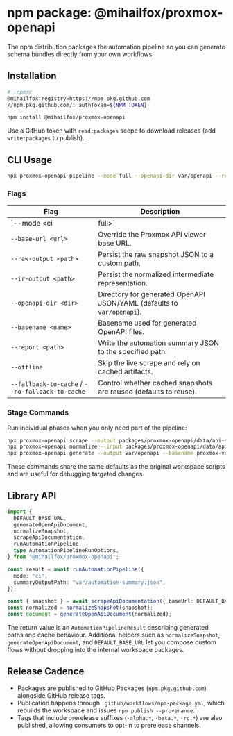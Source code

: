 # npm package: @mihailfox/proxmox-openapi

The npm distribution packages the automation pipeline so you can generate schema bundles directly from your own workflows.

## Installation

```bash
# .npmrc
@mihailfox:registry=https://npm.pkg.github.com
//npm.pkg.github.com/:_authToken=${NPM_TOKEN}
```

```bash
npm install @mihailfox/proxmox-openapi
```

Use a GitHub token with `read:packages` scope to download releases (add `write:packages` to publish).

## CLI Usage

```bash
npx proxmox-openapi pipeline --mode full --openapi-dir var/openapi --report var/automation-summary.json
```

### Flags

| Flag | Description |
| ---- | ----------- |
| `--mode <ci|full>` | Controls whether the pipeline runs in CI or full scrape mode (defaults to `ci`). |
| `--base-url <url>` | Override the Proxmox API viewer base URL. |
| `--raw-output <path>` | Persist the raw snapshot JSON to a custom path. |
| `--ir-output <path>` | Persist the normalized intermediate representation. |
| `--openapi-dir <dir>` | Directory for generated OpenAPI JSON/YAML (defaults to `var/openapi`). |
| `--basename <name>` | Basename used for generated OpenAPI files. |
| `--report <path>` | Write the automation summary JSON to the specified path. |
| `--offline` | Skip the live scrape and rely on cached artifacts. |
| `--fallback-to-cache` / `--no-fallback-to-cache` | Control whether cached snapshots are reused (defaults to reuse). |

### Stage Commands

Run individual phases when you only need part of the pipeline:

```bash
npx proxmox-openapi scrape --output packages/proxmox-openapi/data/api-scraper/raw/proxmox-openapi-schema.json
npx proxmox-openapi normalize --input packages/proxmox-openapi/data/api-scraper/raw/proxmox-openapi-schema.json
npx proxmox-openapi generate --output var/openapi --basename proxmox-ve --format json,yaml
```

These commands share the same defaults as the original workspace scripts and are useful for debugging targeted changes.

## Library API

```ts
import {
  DEFAULT_BASE_URL,
  generateOpenApiDocument,
  normalizeSnapshot,
  scrapeApiDocumentation,
  runAutomationPipeline,
  type AutomationPipelineRunOptions,
} from "@mihailfox/proxmox-openapi";

const result = await runAutomationPipeline({
  mode: "ci",
  summaryOutputPath: "var/automation-summary.json",
});

const { snapshot } = await scrapeApiDocumentation({ baseUrl: DEFAULT_BASE_URL, persist: false });
const normalized = normalizeSnapshot(snapshot);
const document = generateOpenApiDocument(normalized);
```

The return value is an `AutomationPipelineResult` describing generated paths and cache behaviour. Additional helpers such
as `normalizeSnapshot`, `generateOpenApiDocument`, and `DEFAULT_BASE_URL` let you compose custom flows without dropping
into the internal workspace packages.

## Release Cadence

- Packages are published to GitHub Packages (`npm.pkg.github.com`) alongside GitHub release tags.
- Publication happens through `.github/workflows/npm-package.yml`, which rebuilds the workspace and issues `npm publish --provenance`.
- Tags that include prerelease suffixes (`-alpha.*`, `-beta.*`, `-rc.*`) are also published, allowing consumers to opt-in to prerelease channels.
